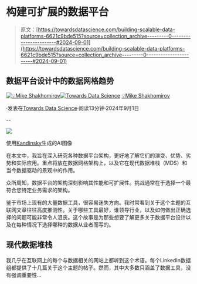 # 构建可扩展的数据平台

> 原文：[https://towardsdatascience.com/building-scalable-data-platforms-6621c9bde515?source=collection_archive---------0-----------------------#2024-09-01](https://towardsdatascience.com/building-scalable-data-platforms-6621c9bde515?source=collection_archive---------0-----------------------#2024-09-01)

## 数据平台设计中的数据网格趋势

[](https://mshakhomirov.medium.com/?source=post_page---byline--6621c9bde515--------------------------------)[![💡Mike Shakhomirov](../Images/bc6895c7face3244d488feb97ba0f68e.png)](https://mshakhomirov.medium.com/?source=post_page---byline--6621c9bde515--------------------------------)[](https://towardsdatascience.com/?source=post_page---byline--6621c9bde515--------------------------------)[![Towards Data Science](../Images/a6ff2676ffcc0c7aad8aaf1d79379785.png)](https://towardsdatascience.com/?source=post_page---byline--6621c9bde515--------------------------------) [💡Mike Shakhomirov](https://mshakhomirov.medium.com/?source=post_page---byline--6621c9bde515--------------------------------)

·发表在[Towards Data Science](https://towardsdatascience.com/?source=post_page---byline--6621c9bde515--------------------------------)·阅读13分钟·2024年9月1日

--

![](../Images/ddcb02532abcb22a06317d41a42f2b17.png)

使用[Kandinsky](https://github.com/ai-forever/Kandinsky-2)生成的AI图像

在本文中，我旨在深入研究各种数据平台架构，更好地了解它们的演变、优势、劣势和实际应用。重点将放在数据网格架构上，以及它在现代数据堆栈（MDS）和当今数据驱动的景观中的作用。

众所周知，数据平台的架构深刻影响其性能和可扩展性。挑战通常在于选择一个最符合您特定业务需求的架构。

鉴于市场上现有的大量数据工具，很容易迷失方向。我时常看到关于这个主题的互联网文章往往高度推测性。关于哪些工具最好，谁领导行业，以及如何做出正确选择的问题可能非常令人沮丧。这个故事是为那些想要了解更多关于数据平台设计以及在每种情况下选择哪种的数据从业者而写的。

## 现代数据堆栈

我几乎在互联网上的每个与数据相关的网站上都听到这个术语。每个LinkedIn数据组都提供了十几篇关于这个主题的帖子。然而，其中大多数只涵盖了数据工具，没有强调重要性…
